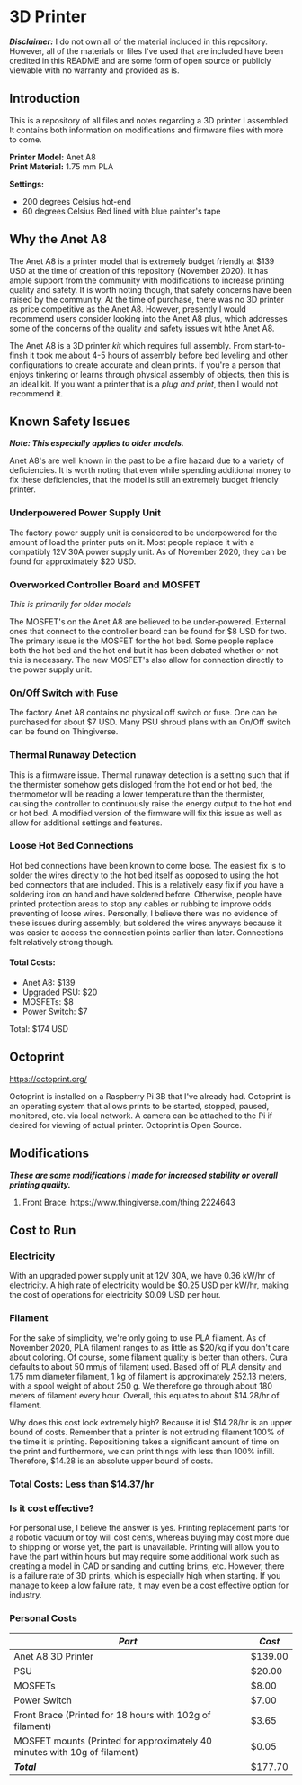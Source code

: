 # 3D Printer

***Disclaimer:*** I do not own all of the material included in this repository. 
However, all of the materials or files I've used that are included have been 
credited in this README and are some form of open source or publicly viewable 
with no warranty and provided as is. 

## Introduction
This is a repository of all files and notes regarding a 3D printer I assembled.
It contains both information on modifications and firmware files with more to 
come.

**Printer Model:** Anet A8 \
**Print Material:** 1.75 mm PLA

**Settings:** 
<ul>
    <li>200 degrees Celsius hot-end
    <li>60 degrees Celsius Bed lined with 
    blue painter's tape
</ul>

## Why the Anet A8

The Anet A8 is a printer model that is extremely budget friendly at $139 USD at 
the time of creation of this repository (November 2020). It has ample support 
from the community with modifications to increase printing quality and safety. 
It is worth noting though, that safety concerns have been raised by the 
community. At the time of purchase, there was no 3D printer as price 
competitive as the Anet A8. However, presently I would recommend users consider 
looking into the Anet A8 plus, which addresses some of the concerns of the 
quality and safety issues wit hthe Anet A8.

The Anet A8 is a 3D printer *kit* which requires full assembly. From 
start-to-finsh it took me about 4-5 hours of assembly before bed leveling and 
other configurations to create accurate and clean prints. If you're a person 
that enjoys tinkering or learns through physical assembly of objects, then this 
is an ideal kit. If you want a printer that is a *plug and print*, then I would 
not recommend it.

## Known Safety Issues

***Note: This especially applies to older models.***

Anet A8's are well known in the past to be a fire hazard due to a variety of 
deficiencies. It is worth noting that even while spending additional money to 
fix these deficiencies, that the model is still an extremely budget friendly 
printer.

### Underpowered Power Supply Unit

The factory power supply unit is considered to be underpowered for the amount 
of load the printer puts on it. Most people replace it with a compatibly 12V 
30A power supply unit. As of November 2020, they can be found for approximately
$20 USD. 

### Overworked Controller Board and MOSFET

*This is primarily for older models*

The MOSFET's on the Anet A8 are believed to be under-powered. External ones 
that connect to the controller board can be found for $8 USD for two. The 
primary issue is the MOSFET for the hot bed. Some people replace both the 
hot bed and the hot end but it has been debated whether or not this is 
necessary. The new MOSFET's also allow for connection directly to the power 
supply unit. 

### On/Off Switch with Fuse

The factory Anet A8 contains no physical off switch or fuse. One can be 
purchased for about $7 USD. Many PSU shroud plans with an On/Off switch can be 
found on Thingiverse. 

### Thermal Runaway Detection

This is a firmware issue. Thermal runaway detection is a setting such that 
if the thermister somehow gets disloged from the hot end or hot bed, the 
thermometor will be reading a lower temperature than the thermister, causing 
the controller to continuously raise the energy output to the hot end or hot 
bed. A modified version of the firmware will fix this issue as well as allow for 
additional settings and features. 

### Loose Hot Bed Connections

Hot bed connections have been known to come loose. The easiest fix is to solder 
the wires directly to the hot bed itself as opposed to using the hot bed 
connectors that are included. This is a relatively easy fix if you have a 
soldering iron on hand and have soldered before. Otherwise, people have printed 
protection areas to stop any cables or rubbing to improve odds preventing of 
loose wires. Personally, I believe there was no evidence of these issues during 
assembly, but soldered the wires anyways because it was easier to access the 
connection points earlier than later. Connections felt relatively strong though. 

#### Total Costs:
<ul>
    <li> Anet A8: $139
    <li> Upgraded PSU: $20
    <li> MOSFETs: $8
    <li> Power Switch: $7
</ul>

Total: $174 USD

## Octoprint

https://octoprint.org/

Octoprint is installed on a Raspberry Pi 3B that I've already had. Octoprint is 
an operating system that allows prints to be started, stopped, paused, 
monitored, etc. via local network. A camera can be attached to the Pi if desired 
for viewing of actual printer. Octoprint is Open Source.

## Modifications
***These are some modifications I made for increased stability or overall 
printing quality.***
<ol>
    <li>Front Brace: https://www.thingiverse.com/thing:2224643 
</ol>

## Cost to Run

### Electricity
With an upgraded power supply unit at 12V 30A, we have 0.36 kW/hr of 
electricity. A high rate of electricity would be $0.25 USD per kW/hr, making the 
cost of operations for electricity $0.09 USD per hour.

### Filament
For the sake of simplicity, we're only going to use PLA filament. As of 
November 2020, PLA filament ranges to as little as $20/kg if you don't care 
about coloring. Of course, some filament quality is better than others. Cura 
defaults to about 50 mm/s of filament used. Based off of PLA density and 
1.75 mm diameter filament, 1 kg of filament is approximately 252.13 meters, with 
a spool weight of about 250 g. We therefore go through about 180 meters of 
filament every hour. Overall, this equates to about $14.28/hr of filament.

Why does this cost look extremely high? Because it is!  $14.28/hr is an upper 
bound of costs. Remember that a printer is not extruding filament 100% of the 
time it is printing. Repositioning takes a significant amount of time on the 
print and furthermore, we can print things with less than 100% infill. 
Therefore, $14.28 is an absolute upper bound of costs. 

### Total Costs: Less than $14.37/hr 

### Is it cost effective?

For personal use, I believe the answer is yes. Printing replacement parts for a 
robotic vacuum or toy will cost cents, whereas buying may cost more due to 
shipping or worse yet, the part is unavailable. Printing will allow you to 
have the part within hours but may require some additional work such as 
creating a model in CAD or sanding and cutting brims, etc. However, there is a 
failure rate of 3D prints, which is especially high when starting. If you manage 
to keep a low failure rate, it may even be a cost effective option for industry.

### Personal Costs

| ***Part***                                                                | ***Cost*** |
|---------------------------------------------------------------------------|------------|
| Anet A8 3D Printer                                                        | $139.00    |
| PSU                                                                       | $20.00     |
| MOSFETs                                                                   | $8.00      |
| Power Switch                                                              | $7.00      |
| Front Brace (Printed for 18 hours with 102g of filament)                  | $3.65      |
| MOSFET mounts (Printed for approximately 40 minutes with 10g of filament) | $0.05      |
| ***Total***                                                               | $177.70    |